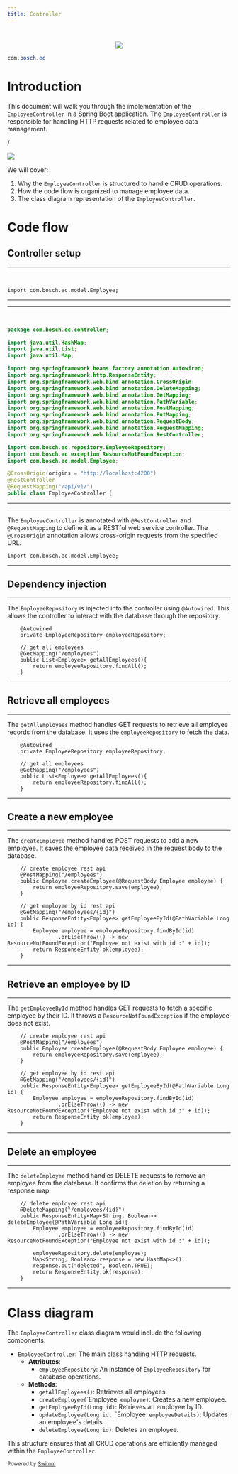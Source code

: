 ```yaml
---
title: Controller
---
```

# 

<p align="center"><img src="/.swm/images/image-2025-2-4-9-8-52-217.png"></p>

```java
com.bosch.ec
```

# Introduction

This document will walk you through the implementation of the <SwmToken path="/springboot-backend/src/main/java/com/bosch/ec/controller/EmployeeController.java" pos="26:4:4" line-data="public class EmployeeController {">`EmployeeController`</SwmToken> in a Spring Boot application. The <SwmToken path="/springboot-backend/src/main/java/com/bosch/ec/controller/EmployeeController.java" pos="26:4:4" line-data="public class EmployeeController {">`EmployeeController`</SwmToken> is responsible for handling HTTP requests related to employee data management.

/

![](/.swm/images/2025-03-03_10h35_33-2025-2-4-8-33-39-372.png)

We will cover:

1. Why the <SwmToken path="/springboot-backend/src/main/java/com/bosch/ec/controller/EmployeeController.java" pos="26:4:4" line-data="public class EmployeeController {">`EmployeeController`</SwmToken> is structured to handle CRUD operations.
2. How the code flow is organized to manage employee data.
3. The class diagram representation of the <SwmToken path="/springboot-backend/src/main/java/com/bosch/ec/controller/EmployeeController.java" pos="26:4:4" line-data="public class EmployeeController {">`EmployeeController`</SwmToken>.

# Code flow

## Controller setup

<SwmSnippet path="springboot-backend/src/main/java/com/bosch/ec/controller/EmployeeController.java" line="21">

---

&nbsp;

```
import com.bosch.ec.model.Employee;
```

---

</SwmSnippet>

<SwmSnippet path="/springboot-backend/src/main/java/com/bosch/ec/controller/EmployeeController.java" line="1">

---

&nbsp;

```java
package com.bosch.ec.controller;

import java.util.HashMap;
import java.util.List;
import java.util.Map;

import org.springframework.beans.factory.annotation.Autowired;
import org.springframework.http.ResponseEntity;
import org.springframework.web.bind.annotation.CrossOrigin;
import org.springframework.web.bind.annotation.DeleteMapping;
import org.springframework.web.bind.annotation.GetMapping;
import org.springframework.web.bind.annotation.PathVariable;
import org.springframework.web.bind.annotation.PostMapping;
import org.springframework.web.bind.annotation.PutMapping;
import org.springframework.web.bind.annotation.RequestBody;
import org.springframework.web.bind.annotation.RequestMapping;
import org.springframework.web.bind.annotation.RestController;

import com.bosch.ec.repository.EmployeeRepository;
import com.bosch.ec.exception.ResourceNotFoundException;
import com.bosch.ec.model.Employee;

@CrossOrigin(origins = "http://localhost:4200")
@RestController
@RequestMapping("/api/v1/")
public class EmployeeController {
```

---

</SwmSnippet>

<SwmSnippet path="springboot-backend/src/main/java/com/bosch/ec/controller/EmployeeController.java" line="21">

---

The <SwmToken path="/springboot-backend/src/main/java/com/bosch/ec/controller/EmployeeController.java" pos="26:4:4" line-data="public class EmployeeController {">`EmployeeController`</SwmToken> is annotated with <SwmToken path="/springboot-backend/src/main/java/com/bosch/ec/controller/EmployeeController.java" pos="24:0:1" line-data="@RestController">`@RestController`</SwmToken> and <SwmToken path="/springboot-backend/src/main/java/com/bosch/ec/controller/EmployeeController.java" pos="25:0:1" line-data="@RequestMapping(&quot;/api/v1/&quot;)">`@RequestMapping`</SwmToken> to define it as a RESTful web service controller. The <SwmToken path="/springboot-backend/src/main/java/com/bosch/ec/controller/EmployeeController.java" pos="23:0:1" line-data="@CrossOrigin(origins = &quot;http://localhost:4200&quot;)">`@CrossOrigin`</SwmToken> annotation allows cross-origin requests from the specified URL.

```
import com.bosch.ec.model.Employee;
```

---

</SwmSnippet>

## Dependency injection

<SwmSnippet path="/springboot-backend/src/main/java/com/bosch/ec/controller/EmployeeController.java" line="28">

---

The <SwmToken path="/springboot-backend/src/main/java/com/bosch/ec/controller/EmployeeController.java" pos="29:3:3" line-data="	private EmployeeRepository employeeRepository;">`EmployeeRepository`</SwmToken> is injected into the controller using <SwmToken path="/springboot-backend/src/main/java/com/bosch/ec/controller/EmployeeController.java" pos="28:1:2" line-data="	@Autowired">`@Autowired`</SwmToken>. This allows the controller to interact with the database through the repository.

```
	@Autowired
	private EmployeeRepository employeeRepository;
	
	// get all employees
	@GetMapping("/employees")
	public List<Employee> getAllEmployees(){
		return employeeRepository.findAll();
	}		
```

---

</SwmSnippet>

## Retrieve all employees

<SwmSnippet path="/springboot-backend/src/main/java/com/bosch/ec/controller/EmployeeController.java" line="28">

---

The <SwmToken path="/springboot-backend/src/main/java/com/bosch/ec/controller/EmployeeController.java" pos="33:8:8" line-data="	public List&lt;Employee&gt; getAllEmployees(){">`getAllEmployees`</SwmToken> method handles GET requests to retrieve all employee records from the database. It uses the <SwmToken path="/springboot-backend/src/main/java/com/bosch/ec/controller/EmployeeController.java" pos="29:5:5" line-data="	private EmployeeRepository employeeRepository;">`employeeRepository`</SwmToken> to fetch the data.

```
	@Autowired
	private EmployeeRepository employeeRepository;
	
	// get all employees
	@GetMapping("/employees")
	public List<Employee> getAllEmployees(){
		return employeeRepository.findAll();
	}		
```

---

</SwmSnippet>

## Create a new employee

<SwmSnippet path="/springboot-backend/src/main/java/com/bosch/ec/controller/EmployeeController.java" line="37">

---

The <SwmToken path="/springboot-backend/src/main/java/com/bosch/ec/controller/EmployeeController.java" pos="39:5:5" line-data="	public Employee createEmployee(@RequestBody Employee employee) {">`createEmployee`</SwmToken> method handles POST requests to add a new employee. It saves the employee data received in the request body to the database.

```
	// create employee rest api
	@PostMapping("/employees")
	public Employee createEmployee(@RequestBody Employee employee) {
		return employeeRepository.save(employee);
	}
	
	// get employee by id rest api
	@GetMapping("/employees/{id}")
	public ResponseEntity<Employee> getEmployeeById(@PathVariable Long id) {
		Employee employee = employeeRepository.findById(id)
				.orElseThrow(() -> new ResourceNotFoundException("Employee not exist with id :" + id));
		return ResponseEntity.ok(employee);
	}
```

---

</SwmSnippet>

## Retrieve an employee by ID

<SwmSnippet path="/springboot-backend/src/main/java/com/bosch/ec/controller/EmployeeController.java" line="37">

---

The <SwmToken path="/springboot-backend/src/main/java/com/bosch/ec/controller/EmployeeController.java" pos="45:8:8" line-data="	public ResponseEntity&lt;Employee&gt; getEmployeeById(@PathVariable Long id) {">`getEmployeeById`</SwmToken> method handles GET requests to fetch a specific employee by their ID. It throws a <SwmToken path="/springboot-backend/src/main/java/com/bosch/ec/controller/EmployeeController.java" pos="47:11:11" line-data="				.orElseThrow(() -&gt; new ResourceNotFoundException(&quot;Employee not exist with id :&quot; + id));">`ResourceNotFoundException`</SwmToken> if the employee does not exist.

```
	// create employee rest api
	@PostMapping("/employees")
	public Employee createEmployee(@RequestBody Employee employee) {
		return employeeRepository.save(employee);
	}
	
	// get employee by id rest api
	@GetMapping("/employees/{id}")
	public ResponseEntity<Employee> getEmployeeById(@PathVariable Long id) {
		Employee employee = employeeRepository.findById(id)
				.orElseThrow(() -> new ResourceNotFoundException("Employee not exist with id :" + id));
		return ResponseEntity.ok(employee);
	}
```

---

</SwmSnippet>

## Delete an employee

<SwmSnippet path="/springboot-backend/src/main/java/com/bosch/ec/controller/EmployeeController.java" line="66">

---

The <SwmToken path="/springboot-backend/src/main/java/com/bosch/ec/controller/EmployeeController.java" pos="68:13:13" line-data="	public ResponseEntity&lt;Map&lt;String, Boolean&gt;&gt; deleteEmployee(@PathVariable Long id){">`deleteEmployee`</SwmToken> method handles DELETE requests to remove an employee from the database. It confirms the deletion by returning a response map.

```
	// delete employee rest api
	@DeleteMapping("/employees/{id}")
	public ResponseEntity<Map<String, Boolean>> deleteEmployee(@PathVariable Long id){
		Employee employee = employeeRepository.findById(id)
				.orElseThrow(() -> new ResourceNotFoundException("Employee not exist with id :" + id));
		
		employeeRepository.delete(employee);
		Map<String, Boolean> response = new HashMap<>();
		response.put("deleted", Boolean.TRUE);
		return ResponseEntity.ok(response);
	}
```

---

</SwmSnippet>

# Class diagram

The <SwmToken path="/springboot-backend/src/main/java/com/bosch/ec/controller/EmployeeController.java" pos="26:4:4" line-data="public class EmployeeController {">`EmployeeController`</SwmToken> class diagram would include the following components:

- <SwmToken path="/springboot-backend/src/main/java/com/bosch/ec/controller/EmployeeController.java" pos="26:4:4" line-data="public class EmployeeController {">`EmployeeController`</SwmToken>: The main class handling HTTP requests.
  - **Attributes**:
    - <SwmToken path="/springboot-backend/src/main/java/com/bosch/ec/controller/EmployeeController.java" pos="29:5:5" line-data="	private EmployeeRepository employeeRepository;">`employeeRepository`</SwmToken>: An instance of <SwmToken path="/springboot-backend/src/main/java/net/javaguides/springboot/controller/EmployeeController.java" pos="21:10:10" line-data="import net.javaguides.springboot.repository.EmployeeRepository;">`EmployeeRepository`</SwmToken> for database operations.
  - **Methods**:
    - <SwmToken path="/springboot-backend/src/main/java/com/bosch/ec/controller/EmployeeController.java" pos="33:8:10" line-data="	public List&lt;Employee&gt; getAllEmployees(){">`getAllEmployees()`</SwmToken>: Retrieves all employees.
    - <SwmToken path="/springboot-backend/src/main/java/com/bosch/ec/controller/EmployeeController.java" pos="39:5:5" line-data="	public Employee createEmployee(@RequestBody Employee employee) {">`createEmployee`</SwmToken>`(`\`Employee` `<SwmToken path="/springboot-backend/src/main/java/com/bosch/ec/controller/EmployeeController.java" pos="37:5:5" line-data="	// create employee rest api">`employee`</SwmToken>`)`: Creates a new employee.
    - <SwmToken path="/springboot-backend/src/main/java/com/bosch/ec/controller/EmployeeController.java" pos="45:8:8" line-data="	public ResponseEntity&lt;Employee&gt; getEmployeeById(@PathVariable Long id) {">`getEmployeeById`</SwmToken>`(`<SwmToken path="/springboot-backend/src/main/java/com/bosch/ec/controller/EmployeeController.java" pos="45:13:13" line-data="	public ResponseEntity&lt;Employee&gt; getEmployeeById(@PathVariable Long id) {">`Long`</SwmToken>` `<SwmToken path="/springboot-backend/src/main/java/com/bosch/ec/controller/EmployeeController.java" pos="43:9:9" line-data="	// get employee by id rest api">`id`</SwmToken>`)`: Retrieves an employee by ID.
    - <SwmToken path="/springboot-backend/src/main/java/com/bosch/ec/controller/EmployeeController.java" pos="54:8:8" line-data="	public ResponseEntity&lt;Employee&gt; updateEmployee(@PathVariable Long id, @RequestBody Employee employeeDetails){">`updateEmployee`</SwmToken>`(`<SwmToken path="/springboot-backend/src/main/java/com/bosch/ec/controller/EmployeeController.java" pos="45:13:13" line-data="	public ResponseEntity&lt;Employee&gt; getEmployeeById(@PathVariable Long id) {">`Long`</SwmToken>` `<SwmToken path="/springboot-backend/src/main/java/com/bosch/ec/controller/EmployeeController.java" pos="43:9:9" line-data="	// get employee by id rest api">`id`</SwmToken>`, `\`Employee` `<SwmToken path="/springboot-backend/src/main/java/com/bosch/ec/controller/EmployeeController.java" pos="54:23:23" line-data="	public ResponseEntity&lt;Employee&gt; updateEmployee(@PathVariable Long id, @RequestBody Employee employeeDetails){">`employeeDetails`</SwmToken>`)`: Updates an employee's details.
    - <SwmToken path="/springboot-backend/src/main/java/com/bosch/ec/controller/EmployeeController.java" pos="68:13:13" line-data="	public ResponseEntity&lt;Map&lt;String, Boolean&gt;&gt; deleteEmployee(@PathVariable Long id){">`deleteEmployee`</SwmToken>`(`<SwmToken path="/springboot-backend/src/main/java/com/bosch/ec/controller/EmployeeController.java" pos="45:13:13" line-data="	public ResponseEntity&lt;Employee&gt; getEmployeeById(@PathVariable Long id) {">`Long`</SwmToken>` `<SwmToken path="/springboot-backend/src/main/java/com/bosch/ec/controller/EmployeeController.java" pos="43:9:9" line-data="	// get employee by id rest api">`id`</SwmToken>`)`: Deletes an employee.

This structure ensures that all CRUD operations are efficiently managed within the <SwmToken path="/springboot-backend/src/main/java/com/bosch/ec/controller/EmployeeController.java" pos="26:4:4" line-data="public class EmployeeController {">`EmployeeController`</SwmToken>.

<SwmMeta version="3.0.0" repo-id="Z2l0aHViJTNBJTNBZWFzeUNvbmZpZyUzQSUzQUFzYXJ1ZGhlZW5L" repo-name="easyConfig"><sup>Powered by [Swimm](https://app.swimm.io/)</sup></SwmMeta>
